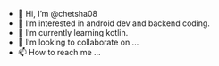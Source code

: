 - 👋 Hi, I’m @chetsha08
- 👀 I’m interested in android dev and backend coding.
- 🌱 I’m currently learning kotlin.
- 💞️ I’m looking to collaborate on ...
- 📫 How to reach me ...

<!---
chetsha08/chetsha08 is a ✨ special ✨ repository because its `README.md` (this file) appears on your GitHub profile.
You can click the Preview link to take a look at your changes.
--->
